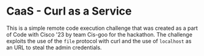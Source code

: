# CaaS - Curl as a Service

This is a simple remote code execution challenge that was created as a part of Code with Cisco '23 by team Cis-goo for the hackathon. The challenge exploits the use of the `file` protocol with curl and the use of `localhost` as an URL to steal the admin credentials. 
